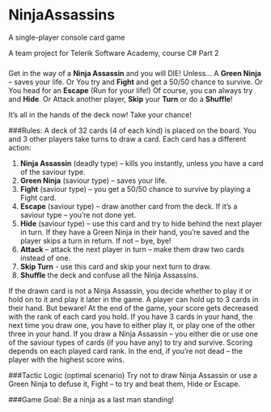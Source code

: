 # NinjaAssassins

A single-player console card game

A team project for Telerik Software Academy, course C# Part 2

###

Get in the way of a **Ninja Assassin** and you will DIE! Unless…
A **Green Ninja** – saves your life. Or
You try and **Fight** and get a 50/50 chance to survive. Or
You head for an **Escape** (Run for your life!) 
Of course, you can always try and **Hide**. Or
Attack another player, **Skip** your **Turn** or do a **Shuffle**!

It’s all in the hands of the deck now! Take your chance! 

###Rules:
A deck of 32 cards (4 of each kind) is placed on the board. You and 3 other players take turns to draw a card. Each card has a different action:

1.	**Ninja Assassin** (deadly type) – kills you instantly, unless you have a card of the saviour type.
2.	**Green Ninja** (saviour type) – saves your life.
3.	**Fight** (saviour type) – you get a 50/50 chance to survive by playing a Fight card.
4.	**Escape** (saviour type) – draw another card from the deck. If it’s a saviour type – you’re not done yet.
5.	**Hide** (saviour type) – use this card and try to hide behind the next player in turn. If they have a Green Ninja in their hand, you’re saved and the player skips a turn in return. If not – bye, bye!
6.	**Attack** – attack the next player in turn – make them draw two cards instead of one.
7.	**Skip Turn** - use this card and skip your next turn to draw.
8.	**Shuffle** the deck and confuse all the Ninja Assassins.

If the drawn card is not a Ninja Assassin, you decide whether to play it or hold on to it and play it later in the game. A player can hold up to 3 cards in their hand. But beware! At the end of the game, your score gets decreased with the rank of each card you hold. 
If you have 3 cards in your hand, the next time you draw one, you have to either play it, or play one of the other three in your hand.
If you draw a Ninja Assassin – you either die or use one of the saviour types of cards (if you have any) to try and survive.
Scoring depends on each played card rank. In the end, if you’re not dead – the player with the highest score wins.

###Tactic Logic (optimal scenario)
Try not to draw Ninja Assassin or use a Green Ninja to defuse it, Fight – to try and beat them, Hide or Escape.

###Game Goal:
Be a ninja as a last man standing!